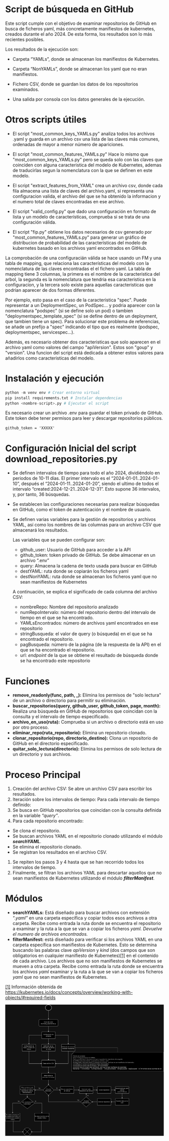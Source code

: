 # Script de búsqueda en GitHub

Este script cumple con el objetivo de examinar repositorios de GitHub en busca de ficheros yaml, más concretamente manifiestos de kubernetes, creados durante el año 2024. De esta forma, los resultados son lo más recientes posibles. 

Los resultados de la ejecución son: 

- Carpeta “YAMLs”, donde se almacenan los manifiestos de Kubernetes. 

- Carpeta “NonYAMLs”, donde se almacenan los yaml que no eran manifiestos. 

- Fichero CSV, donde se guardan los datos de los repositorios examinados.

- Una salida por consola con los datos generales de la ejecución. 

# Otros scripts útiles

- El script "most_common_keys_YAMLs.py" analiza todos los archivos .yaml y guarda en un archivo csv una lista de las claves más comunes, ordenadas de mayor a menor número de apariciones.

- El script "most_common_features_YAMLs.py" Hace lo mismo que "most_common_keys_YAMLs.py" pero se queda solo con las claves que coinciden con alguna caracteristica del modelo de Kubernetes, ademas de traducirlas segun la nomenclatura con la que se definen en este modelo.

- El script "extract_features_from_YAML" crea un archivo csv, donde cada fila almacena una lista de claves del archivo.yaml, si representa una configuracion valida, el archivo del que se ha obtenido la informacion y el numero total de claves encontradas en ese archivo.

- El script "valid_config.py" que dado una configuración en formato de lista y un modelo de características, comprueba si se trata de una configuración válida.

- El script "fip.py" obtiene los datos necesarios de csv generado por "most_common_features_YAMLs.py" para generar un gráfico de distribucion de probabilidad de las características del modelo de kubernetes basado en los archivos yaml encontrados en GitHub.

La comprobación de una configuracián válida se hace usando un FM y una tabla de mapping, que relaciona las características del modelo con la nomenclatura de las claves encontradas el el fichero yaml. La tabla de mapping tiene 3 columnas, la primera es el nombre de la caracteristica del arbol, la segunda es la nomenclatura que tendria esa caracteristica en la configuracion, y la tercera solo existe para aquellas caracteristicas que podrian aparecer de dos formas diferentes.

Por ejemplo, esto pasa en el caso de la caracteristica "spec". Puede representar a un DeploymentSpec, un PodSpec... y podria aparecer con la nomenclatura "podspec" (si se define solo un pod) o tambien "deploymentspec_template_spec" (si se define dentro de un deployment, que tambien tiene un spec). Para solucionar este problema de referencias, se añade un prefijo a "spec" indicando el tipo que es realmente (podspec, deploymentspec, servicespec...).

Además, es necesario obtener dos caracteristicas que solo aparecen en el archivo yaml como valores del campo "apiVersion". Estos son  "goup" y "version". Una funcion del script está dedicada a obtener estos valores para añadirlos como caracteristicas del modelo.



# Instalación y ejecución

```python
python -m venv env # Crear entorno virtual
pip install requirements.txt # Instalar dependencias
python <nombre-script>.py # Ejecutar el script
```

Es necesario crear un archivo .env para guardar el token privado de GitHub. Este token debe tener permisos para leer y descargar repositorios públicos.

```
github_token = 'XXXXX'
```

# Configuración Inicial del script download_repositories.py

- Se definen intervalos de tiempo para todo el año 2024, dividiéndolo en periodos de 10-11 días. El primer intervalo es el “2024-01-01..2024-01-10”, después el “2024-01-11..2024-01-20”, siendo el ultimo de todos el intervalo “created:2024-12-21..2024-12-31”. Esto supone 36 intervalos, y, por tanto, 36 búsquedas.
- Se establecen las configuraciones necesarias para realizar búsquedas en GitHub, como el token de autenticación y el nombre de usuario.
- Se definen varias variables para la gestión de repositorios y archivos YAML, así como los nombres de las columnas para un archivo CSV que almacenará los resultados.
    
    Las variables que se pueden configurar son:
    
    - github_user: Usuario de GitHub para acceder a la API
    - github_token: token privado de GitHub. Se debe almacenar en un archivo “.env”
    - query: Almacena la cadena de texto usada para buscar en GitHub
    - destYAML: ruta donde se copiarán los ficheros yaml
    - destNonYAML: ruta donde se almacenan los ficheros yaml que no sean manifiestos de Kubernetes
    
    A continuación, se explica el significado de cada columna del archivo CSV:
    
    - nombreRepo: Nombre del repositorio analizado
    - numRepoIntervalo: número del repositorio dentro del intervalo de tiempo en el que se ha encontrado.
    - YAMLsEncontrados: número de archivos yaml encontrados en ese repositorio
    - stringBusqueda: el valor de query (o búsqueda) en el que se ha encontrado el repositorio.
    - pagBusqueda: número de la página (de la respuesta de la API) en el que se ha encontrado el repositorio.
    - url: *endpoint* de la que se obtiene el resultado de búsqueda donde se ha encontrado este repositorio

# Funciones

- **remove_readonly(func, path, _):** Elimina los permisos de "solo lectura" de un archivo o directorio para permitir su eliminación.
- **buscar_repositorios(query, github_user, github_token, page, month):** Realiza una búsqueda en GitHub de repositorios que coincidan con la consulta y el intervalo de tiempo especificado.
- **archivo_en_uso(ruta):** Comprueba si un archivo o directorio está en uso por otro proceso.
- **eliminar_repo(ruta_repositorio):** Elimina un repositorio clonado.
- **clonar_repositorio(repo, directorio_destino):** Clona un repositorio de GitHub en el directorio especificado.
- **quitar_solo_lectura(directorio):** Elimina los permisos de solo lectura de un directorio y sus archivos.

# Proceso Principal

1. Creación del archivo CSV: Se abre un archivo CSV para escribir los resultados.
2. Iteración sobre los intervalos de tiempo: Para cada intervalo de tiempo definido:
3. Se busca en GitHub repositorios que coincidan con la consulta definida en la variable *“query”*.
4. Para cada repositorio encontrado:
- Se clona el repositorio.
- Se buscan archivos YAML en el repositorio clonado utilizando el módulo ***searchYAML***.
- Se elimina el repositorio clonado.
- Se registran los resultados en el archivo CSV.
1. Se repiten los pasos 3 y 4 hasta que se han recorrido todos los intervalos de tiempo.
2. Finalmente, se filtran los archivos YAML para descartar aquellos que no sean manifiestos de Kubernetes utilizando el módulo ***filterManifest***.

# Módulos

- **searchYAMLs:** Está diseñado para buscar archivos con extensión “.*yaml”* en una carpeta específica y copiar todos esos archivos a otra carpeta. Recibe como entrada la ruta donde se encuentra el repositorio a examinar y la ruta a la que se van a copiar los ficheros *yaml. Devuelve el numero de archivos encontrados.*
- **filterManifest:** está diseñado para verificar si los archivos YAML en una carpeta específica son manifiestos de Kubernetes. Esto se determina buscando las palabras clave *apiVersion* y *kind* (dos campos que son obligatorios en cualquier manifiesto de Kubernetes)[[1]](https://www.notion.so/Script-de-b-squeda-en-GitHub-0cde2be90d2a4b65897baab916f886ba?pvs=21) en el contenido de cada archivo. Los archivos que no son manifiestos de Kubernetes se mueven a otra carpeta. Recibe como entrada la ruta donde se encuentra los archivos *yaml* examinar y la ruta a la que se van a copiar los ficheros *yaml* que no sean manifiestos de Kubernetes. 

[[1]](https://www.notion.so/Script-de-b-squeda-en-GitHub-0cde2be90d2a4b65897baab916f886ba?pvs=21) Información obtenida de https://kubernetes.io/docs/concepts/overview/working-with-objects/#required-fields

![Diagrama.png](Diagrama.png)

